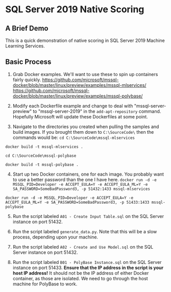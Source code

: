 # SQL Server 2019 Native Scoring
## A Brief Demo
This is a quick demonstration of native scoring in SQL Server 2019 Machine Learning Services.

## Basic Process
1. Grab Docker examples.  We'll want to use these to spin up containers fairly quickly.
https://github.com/microsoft/mssql-docker/blob/master/linux/preview/examples/mssql-mlservices/
https://github.com/microsoft/mssql-docker/blob/master/linux/preview/examples/mssql-polybase/

2.  Modify each Dockerfile example and change to deal with "mssql-server-preview" to "mssql-server-2019" in the `add-apt-repository` command.  Hopefully Microsoft will update these Dockerfiles at some point.

3.  Navigate to the directories you created when pulling the samples and build images.  If you brought them down to `C:\SourceCode\` then the commands would be:
`cd C:\SourceCode\mssql-mlservices`

`docker build -t mssql-mlservices .`

`cd C:\SourceCode\mssql-polybase`

`docker build -t mssql-polybase .`

4.  Start up two Docker containers, one for each image.  You probably want to use a better password than the one I have here.
`docker run -d -e MSSQL_PID=Developer -e ACCEPT_EULA=Y -e ACCEPT_EULA_ML=Y -e SA_PASSWORD=SomeBadPassword3, -p 51432:1433 mssql-mlservices`

`docker run -d -e MSSQL_PID=Developer -e ACCEPT_EULA=Y -e ACCEPT_EULA_ML=Y -e SA_PASSWORD=SomeBadPassword3, -p 51433:1433 mssql-polybase`

5.  Run the script labeled `A01 - Create Input Table.sql` on the SQL Server instance on port 51432.

6.  Run the script labeled `generate_data.py`.  Note that this will be a slow process, depending upon your machine.

7.  Run the script labeled `A02 - Create and Use Model.sql` on the SQL Server instance on port 51432.

8.  Run the script labeled `B01 - PolyBase Instance.sql` on the SQL Server instance on port 51433.  **Ensure that the IP address in the script is your host IP address!**  It should not be the IP address of either Docker container, as those are isolated.  We need to go through the host machine for PolyBase to work.